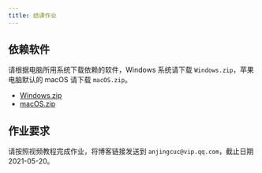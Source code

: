 ```yaml
---
title: 结课作业
---
```


## 依赖软件

请根据电脑所用系统下载依赖的软件，Windows 系统请下载 `Windows.zip`，苹果电脑默认的 macOS 请下载 `macOS.zip`。

- [Windows.zip](Windows.zip)
- [macOS.zip](macOS.zip)

## 作业要求

请按照视频教程完成作业，将博客链接发送到 `anjingcuc@vip.qq.com`，截止日期 2021-05-20。
